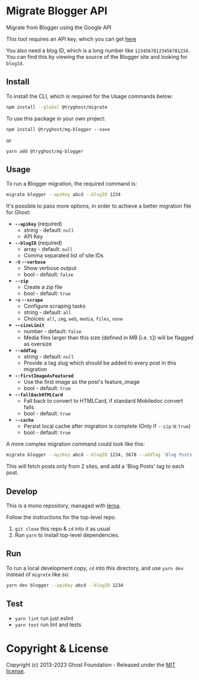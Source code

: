 # Migrate Blogger API

Migrate from Blogger using the Google API

This tool requires an API key, which you can get [here](https://developers.google.com/blogger/docs/3.0/using)

You also need a blog ID, which is a long number like `12345678123456781234`. You can find this by viewing the source of the Blogger site and looking for `blogId`.

## Install

To install the CLI, which is required for the Usage commands below:

```sh
npm install --global @tryghost/migrate
```

To use this package in your own project:

`npm install @tryghost/mg-blogger --save`

or

`yarn add @tryghost/mg-blogger`


## Usage

To run a Blogger migration, the required command is:

```sh
migrate blogger --apiKey abcd --blogID 1234
```

It's possible to pass more options, in order to achieve a better migration file for Ghost:

- **`--apiKey`** (required)
    - string - default: `null`
    - API Key
- **`--blogID`** (required)
    - array - default: `null`
    - Comma separated list of site IDs
- **`-V` `--verbose`** 
    - Show verbose output
    - bool - default: `false`
- **`--zip`** 
    - Create a zip file
    - bool - default: `true`
- **`-s` `--scrape`** 
    - Configure scraping tasks
    - string - default: `all` 
    - Choices: `all`, `img`, `web`, `media`, `files`, `none`
- **`--sizeLimit`**
    - number - default: `false`
    - Media files larger than this size (defined in MB [i.e. `5`]) will be flagged as oversize
- **`--addTag`**
    - string - default: `null`
    - Provide a tag slug which should be added to every post in this migration
- **`--firstImageAsFeatured`** 
    - Use the first image as the post's feature_image
    - bool - default: `true`
- **`--fallBackHTMLCard`** 
    - Fall back to convert to HTMLCard, if standard Mobiledoc convert fails
    - bool - default: `true`
- **`--cache`** 
    - Persist local cache after migration is complete (Only if `--zip` is `true`)
    - bool - default: `true`

A more complex migration command could look like this:

```sh
migrate blogger --apiKey abcd --blogID 1234, 5678 --addTag 'Blog Posts' --pages false
```

This will fetch posts only from 2 sites, and add a 'Blog Posts' tag to each post.


## Develop

This is a mono repository, managed with [lerna](https://lerna.js.org).

Follow the instructions for the top-level repo.
1. `git clone` this repo & `cd` into it as usual
2. Run `yarn` to install top-level dependencies.


## Run

To run a local development copy, `cd` into this directory, and use `yarn dev` instead of `migrate` like so:

```sh
yarn dev blogger --apiKey abcd --blogID 1234
```


## Test

- `yarn lint` run just eslint
- `yarn test` run lint and tests


# Copyright & License

Copyright (c) 2013-2023 Ghost Foundation - Released under the [MIT license](LICENSE).
